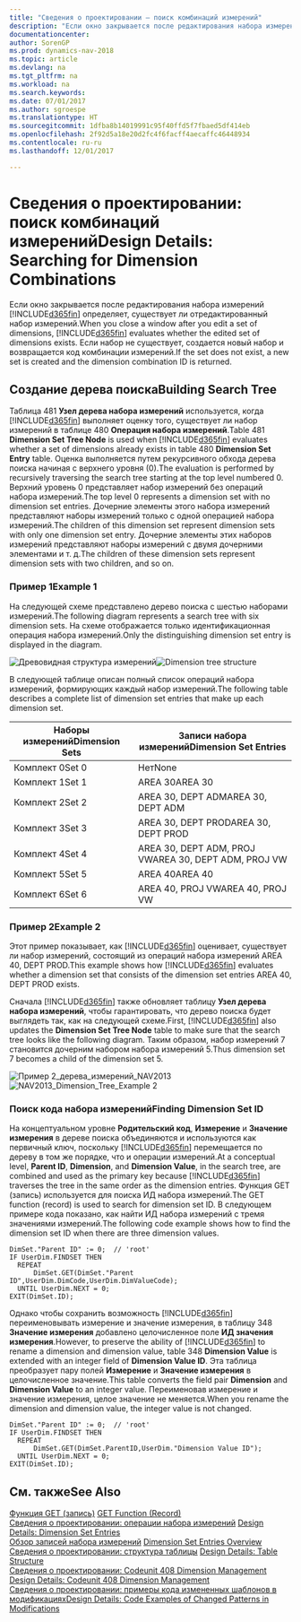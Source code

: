 ```yaml
---
title: "Сведения о проектировании — поиск комбинаций измерений"
description: "Если окно закрывается после редактирования набора измерений [!INCLUDE[d365fin](includes/d365fin_md.md)] определяет, существует ли отредактированный набор измерений. Если набор не существует, создается новый набор и возвращается код комбинации измерений."
documentationcenter: 
author: SorenGP
ms.prod: dynamics-nav-2018
ms.topic: article
ms.devlang: na
ms.tgt_pltfrm: na
ms.workload: na
ms.search.keywords: 
ms.date: 07/01/2017
ms.author: sgroespe
ms.translationtype: HT
ms.sourcegitcommit: 1dfba8b14019991c95f40ffd5f7fbaed5df414eb
ms.openlocfilehash: 2f92d5a18e20d2fc4f6facff4aecaffc46448934
ms.contentlocale: ru-ru
ms.lasthandoff: 12/01/2017

---
```

# <a name="design-details-searching-for-dimension-combinations"></a><span data-ttu-id="acdb5-104">Сведения о проектировании: поиск комбинаций измерений</span><span class="sxs-lookup"><span data-stu-id="acdb5-104">Design Details: Searching for Dimension Combinations</span></span>
<span data-ttu-id="acdb5-105">Если окно закрывается после редактирования набора измерений [!INCLUDE[d365fin](includes/d365fin_md.md)] определяет, существует ли отредактированный набор измерений.</span><span class="sxs-lookup"><span data-stu-id="acdb5-105">When you close a window after you edit a set of dimensions, [!INCLUDE[d365fin](includes/d365fin_md.md)] evaluates whether the edited set of dimensions exists.</span></span> <span data-ttu-id="acdb5-106">Если набор не существует, создается новый набор и возвращается код комбинации измерений.</span><span class="sxs-lookup"><span data-stu-id="acdb5-106">If the set does not exist, a new set is created and the dimension combination ID is returned.</span></span>  

## <a name="building-search-tree"></a><span data-ttu-id="acdb5-107">Создание дерева поиска</span><span class="sxs-lookup"><span data-stu-id="acdb5-107">Building Search Tree</span></span>  
 <span data-ttu-id="acdb5-108">Таблица 481 **Узел дерева набора измерений** используется, когда [!INCLUDE[d365fin](includes/d365fin_md.md)] выполняет оценку того, существует ли набор измерений в таблице 480 **Операция набора измерений**.</span><span class="sxs-lookup"><span data-stu-id="acdb5-108">Table 481 **Dimension Set Tree Node** is used when [!INCLUDE[d365fin](includes/d365fin_md.md)] evaluates whether a set of dimensions already exists in table 480 **Dimension Set Entry** table.</span></span> <span data-ttu-id="acdb5-109">Оценка выполняется путем рекурсивного обхода дерева поиска начиная с верхнего уровня (0).</span><span class="sxs-lookup"><span data-stu-id="acdb5-109">The evaluation is performed by recursively traversing the search tree starting at the top level numbered 0.</span></span> <span data-ttu-id="acdb5-110">Верхний уровень 0 представляет набор измерений без операций набора измерений.</span><span class="sxs-lookup"><span data-stu-id="acdb5-110">The top level 0 represents a dimension set with no dimension set entries.</span></span> <span data-ttu-id="acdb5-111">Дочерние элементы этого набора измерений представляют наборы измерений только с одной операцией набора измерений.</span><span class="sxs-lookup"><span data-stu-id="acdb5-111">The children of this dimension set represent dimension sets with only one dimension set entry.</span></span> <span data-ttu-id="acdb5-112">Дочерние элементы этих наборов измерений представляют наборы измерений с двумя дочерними элементами и т. д.</span><span class="sxs-lookup"><span data-stu-id="acdb5-112">The children of these dimension sets represent dimension sets with two children, and so on.</span></span>  

### <a name="example-1"></a><span data-ttu-id="acdb5-113">Пример 1</span><span class="sxs-lookup"><span data-stu-id="acdb5-113">Example 1</span></span>  
 <span data-ttu-id="acdb5-114">На следующей схеме представлено дерево поиска с шестью наборами измерений.</span><span class="sxs-lookup"><span data-stu-id="acdb5-114">The following diagram represents a search tree with six dimension sets.</span></span> <span data-ttu-id="acdb5-115">На схеме отображается только идентификационная операция набора измерений.</span><span class="sxs-lookup"><span data-stu-id="acdb5-115">Only the distinguishing dimension set entry is displayed in the diagram.</span></span>  

 <span data-ttu-id="acdb5-116">![Древовидная структура измерений](media/nav2013_dimension_tree.png "NAV2013_Dimension_Tree")</span><span class="sxs-lookup"><span data-stu-id="acdb5-116">![Dimension tree structure](media/nav2013_dimension_tree.png "NAV2013_Dimension_Tree")</span></span>  

 <span data-ttu-id="acdb5-117">В следующей таблице описан полный список операций набора измерений, формирующих каждый набор измерений.</span><span class="sxs-lookup"><span data-stu-id="acdb5-117">The following table describes a complete list of dimension set entries that make up each dimension set.</span></span>  

|<span data-ttu-id="acdb5-118">Наборы измерений</span><span class="sxs-lookup"><span data-stu-id="acdb5-118">Dimension Sets</span></span>|<span data-ttu-id="acdb5-119">Записи набора измерений</span><span class="sxs-lookup"><span data-stu-id="acdb5-119">Dimension Set Entries</span></span>|  
|--------------------|---------------------------|  
|<span data-ttu-id="acdb5-120">Комплект 0</span><span class="sxs-lookup"><span data-stu-id="acdb5-120">Set 0</span></span>|<span data-ttu-id="acdb5-121">Нет</span><span class="sxs-lookup"><span data-stu-id="acdb5-121">None</span></span>|  
|<span data-ttu-id="acdb5-122">Комплект 1</span><span class="sxs-lookup"><span data-stu-id="acdb5-122">Set 1</span></span>|<span data-ttu-id="acdb5-123">AREA 30</span><span class="sxs-lookup"><span data-stu-id="acdb5-123">AREA 30</span></span>|  
|<span data-ttu-id="acdb5-124">Комплект 2</span><span class="sxs-lookup"><span data-stu-id="acdb5-124">Set 2</span></span>|<span data-ttu-id="acdb5-125">AREA 30, DEPT ADM</span><span class="sxs-lookup"><span data-stu-id="acdb5-125">AREA 30, DEPT ADM</span></span>|  
|<span data-ttu-id="acdb5-126">Комплект 3</span><span class="sxs-lookup"><span data-stu-id="acdb5-126">Set 3</span></span>|<span data-ttu-id="acdb5-127">AREA 30, DEPT PROD</span><span class="sxs-lookup"><span data-stu-id="acdb5-127">AREA 30, DEPT PROD</span></span>|  
|<span data-ttu-id="acdb5-128">Комплект 4</span><span class="sxs-lookup"><span data-stu-id="acdb5-128">Set 4</span></span>|<span data-ttu-id="acdb5-129">AREA 30, DEPT ADM, PROJ VW</span><span class="sxs-lookup"><span data-stu-id="acdb5-129">AREA 30, DEPT ADM, PROJ VW</span></span>|  
|<span data-ttu-id="acdb5-130">Комплект 5</span><span class="sxs-lookup"><span data-stu-id="acdb5-130">Set 5</span></span>|<span data-ttu-id="acdb5-131">AREA 40</span><span class="sxs-lookup"><span data-stu-id="acdb5-131">AREA 40</span></span>|  
|<span data-ttu-id="acdb5-132">Комплект 6</span><span class="sxs-lookup"><span data-stu-id="acdb5-132">Set 6</span></span>|<span data-ttu-id="acdb5-133">AREA 40, PROJ VW</span><span class="sxs-lookup"><span data-stu-id="acdb5-133">AREA 40, PROJ VW</span></span>|  

### <a name="example-2"></a><span data-ttu-id="acdb5-134">Пример 2</span><span class="sxs-lookup"><span data-stu-id="acdb5-134">Example 2</span></span>  
 <span data-ttu-id="acdb5-135">Этот пример показывает, как [!INCLUDE[d365fin](includes/d365fin_md.md)] оценивает, существует ли набор измерений, состоящий из операций набора измерений AREA 40, DEPT PROD.</span><span class="sxs-lookup"><span data-stu-id="acdb5-135">This example shows how [!INCLUDE[d365fin](includes/d365fin_md.md)] evaluates whether a dimension set that consists of the dimension set entries AREA 40, DEPT PROD exists.</span></span>  

 <span data-ttu-id="acdb5-136">Сначала [!INCLUDE[d365fin](includes/d365fin_md.md)] также обновляет таблицу **Узел дерева набора измерений**, чтобы гарантировать, что дерево поиска будет выглядеть так, как на следующей схеме.</span><span class="sxs-lookup"><span data-stu-id="acdb5-136">First, [!INCLUDE[d365fin](includes/d365fin_md.md)] also updates the **Dimension Set Tree Node** table to make sure that the search tree looks like the following diagram.</span></span> <span data-ttu-id="acdb5-137">Таким образом, набор измерений 7 становится дочерним набором набора измерений 5.</span><span class="sxs-lookup"><span data-stu-id="acdb5-137">Thus dimension set 7 becomes a child of the dimension set 5.</span></span>  

 <span data-ttu-id="acdb5-138">![Пример 2&#95;дерева&#95;измерений&#95;NAV2013](media/nav2013_dimension_tree_example2.png "NAV2013_Dimension_Tree_Example2")</span><span class="sxs-lookup"><span data-stu-id="acdb5-138">![NAV2013&#95;Dimension&#95;Tree&#95;Example 2](media/nav2013_dimension_tree_example2.png "NAV2013_Dimension_Tree_Example2")</span></span>  

### <a name="finding-dimension-set-id"></a><span data-ttu-id="acdb5-139">Поиск кода набора измерений</span><span class="sxs-lookup"><span data-stu-id="acdb5-139">Finding Dimension Set ID</span></span>  
 <span data-ttu-id="acdb5-140">На концептуальном уровне **Родительский код**, **Измерение** и **Значение измерения** в дереве поиска объединяются и используются как первичный ключ, поскольку [!INCLUDE[d365fin](includes/d365fin_md.md)] перемещается по дереву в том же порядке, что и операции измерений.</span><span class="sxs-lookup"><span data-stu-id="acdb5-140">At a conceptual level, **Parent ID**, **Dimension**, and **Dimension Value**, in the search tree, are combined and used as the primary key because [!INCLUDE[d365fin](includes/d365fin_md.md)] traverses the tree in the same order as the dimension entries.</span></span> <span data-ttu-id="acdb5-141">Функция GET (запись) используется для поиска ИД набора измерений.</span><span class="sxs-lookup"><span data-stu-id="acdb5-141">The GET function (record) is used to search for dimension set ID.</span></span> <span data-ttu-id="acdb5-142">В следующем примере кода показано, как найти ИД набора измерений с тремя значениями измерений.</span><span class="sxs-lookup"><span data-stu-id="acdb5-142">The following code example shows how to find the dimension set ID when there are three dimension values.</span></span>  

```  
DimSet."Parent ID" := 0;  // 'root'  
IF UserDim.FINDSET THEN  
  REPEAT  
      DimSet.GET(DimSet."Parent ID",UserDim.DimCode,UserDim.DimValueCode);  
  UNTIL UserDim.NEXT = 0;  
EXIT(DimSet.ID);  

```  

 <span data-ttu-id="acdb5-143">Однако чтобы сохранить возможность [!INCLUDE[d365fin](includes/d365fin_md.md)] переименовывать измерение и значение измерения, в таблицу 348 **Значение измерения** добавлено целочисленное поле **ИД значения измерения**.</span><span class="sxs-lookup"><span data-stu-id="acdb5-143">However, to preserve the ability of [!INCLUDE[d365fin](includes/d365fin_md.md)] to rename a dimension and dimension value, table 348 **Dimension Value** is extended with an integer field of **Dimension Value ID**.</span></span> <span data-ttu-id="acdb5-144">Эта таблица преобразует пару полей **Измерение** и **Значение измерения** в целочисленное значение.</span><span class="sxs-lookup"><span data-stu-id="acdb5-144">This table converts the field pair **Dimension** and **Dimension Value** to an integer value.</span></span> <span data-ttu-id="acdb5-145">Переименовав измерение и значение измерения, целое значение не меняется.</span><span class="sxs-lookup"><span data-stu-id="acdb5-145">When you rename the dimension and dimension value, the integer value is not changed.</span></span>  

```  
DimSet."Parent ID" := 0;  // 'root'  
IF UserDim.FINDSET THEN  
  REPEAT  
      DimSet.GET(DimSet.ParentID,UserDim."Dimension Value ID");  
  UNTIL UserDim.NEXT = 0;  
EXIT(DimSet.ID);  

```  

## <a name="see-also"></a><span data-ttu-id="acdb5-146">См. также</span><span class="sxs-lookup"><span data-stu-id="acdb5-146">See Also</span></span>  
 <span data-ttu-id="acdb5-147">[Функция GET (запись)](https://msdn.microsoft.com/en-us/library/dd301056.aspx)  </span><span class="sxs-lookup"><span data-stu-id="acdb5-147">[GET Function (Record)](https://msdn.microsoft.com/en-us/library/dd301056.aspx)  </span></span>  
 <span data-ttu-id="acdb5-148">[Сведения о проектировании: операции набора измерений](design-details-dimension-set-entries.md) </span><span class="sxs-lookup"><span data-stu-id="acdb5-148">[Design Details: Dimension Set Entries](design-details-dimension-set-entries.md) </span></span>  
 <span data-ttu-id="acdb5-149">[Обзор записей набора измерений](design-details-dimension-set-entries-overview.md) </span><span class="sxs-lookup"><span data-stu-id="acdb5-149">[Dimension Set Entries Overview](design-details-dimension-set-entries-overview.md) </span></span>  
 <span data-ttu-id="acdb5-150">[Сведения о проектировании: структура таблицы](design-details-table-structure.md) </span><span class="sxs-lookup"><span data-stu-id="acdb5-150">[Design Details: Table Structure](design-details-table-structure.md) </span></span>  
 <span data-ttu-id="acdb5-151">[Сведения о проектировании: Codeunit 408 Dimension Management](design-details-codeunit-408-dimension-management.md) </span><span class="sxs-lookup"><span data-stu-id="acdb5-151">[Design Details: Codeunit 408 Dimension Management](design-details-codeunit-408-dimension-management.md) </span></span>  
 [<span data-ttu-id="acdb5-152">Сведения о проектировании: примеры кода измененных шаблонов в модификациях</span><span class="sxs-lookup"><span data-stu-id="acdb5-152">Design Details: Code Examples of Changed Patterns in Modifications</span></span>](design-details-code-examples-of-changed-patterns-in-modifications.md)

